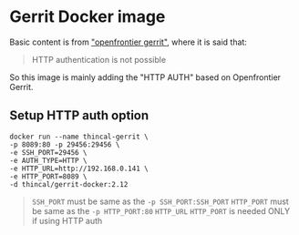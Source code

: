 # Gerrit Docker image

Basic content is from ["openfrontier gerrit"](https://github.com/openfrontier/docker-gerrit), where it is said that:
>  HTTP authentication is not possible

So this image is mainly adding the "HTTP AUTH" based on Openfrontier Gerrit.

## Setup HTTP auth option
    docker run --name thincal-gerrit \
    -p 8089:80 -p 29456:29456 \
    -e SSH_PORT=29456 \
    -e AUTH_TYPE=HTTP \
    -e HTTP_URL=http://192.168.0.141 \
    -e HTTP_PORT=8089 \
    -d thincal/gerrit-docker:2.12

> `SSH_PORT` must be same as the `-p SSH_PORT:SSH_PORT`
> `HTTP_PORT` must be same as the `-p HTTP_PORT:80`
> `HTTP_URL` `HTTP_PORT` is needed ONLY if using HTTP auth
